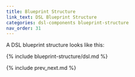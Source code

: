 ```yaml
---
title: Blueprint Structure
link_text: DSL Blueprint Structure
categories: dsl-components blueprint-structure
nav_order: 31
---
```


A DSL blueprint structure looks like this:

{% include blueprint-structure/dsl.md %}

{% include prev_next.md %}
